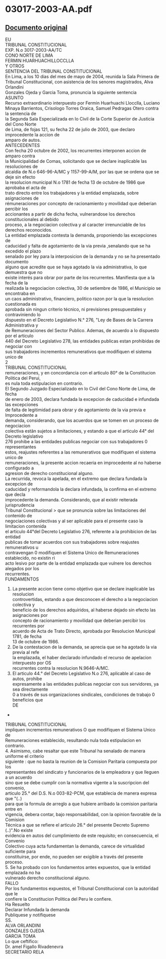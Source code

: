 
03017-2003-AA.pdf
=================
  
[Documento original](https://tc.gob.pe/jurisprudencia/2004/03017-2003-AA.pdf)  
---  
EU  
TRIBUNAL CONSTITUCIONAL  
EXP. N.o 3017-2003-AA/TC  
CONO NORTE DE LIMA  
FERMIN HUARHUACHILLOCCLLA  
Y OTROS  
SENTENCIA DEL TRIBUNAL CONSTITUCIONAL  
En Lima, a los 10 dias del mes de mayo de 2004, reunida la Sala Primera de  
Tribunal Constitucional, con asistencia de los senores magistrados, Alva Orlandini  
Gonzales Ojeda y Garcia Toma, pronuncia la siguiente sentencia  
ASUNTO  
Recurso extraordinario interpuesto por Fermin Huarhuachi Llocclla, Luciano  
Minaya Barrientos, Crisologo Torres Oraica, Samuel Pedragas Otero contra la sentencia de  
la Segunda Sala Especializada en lo Civil de la Corte Superior de Justicia del Cono Norte  
de Lima, de fojas 121, su fecha 22 de julio de 2003, que declaro improcedente la accion de  
amparo de autos.  
ANTECEDENTES  
Con fecha 20 octubre de 2002, los recurrentes interponen accion de amparo contra  
la Municipalidad de Comas, solicitando que se declare inaplicable las resoluciones de  
alcaldia de N.o 646-96-A/MC y 1157-99-A/M, por las que se ordena que se deje sin efecto  
la resolucion municipal N.o 1781 de fecha 13 de octubre de 1986 que aprobaba el acta de  
trato directo entre los trabajadores y la entidad emplazada, sobre asignaciones de  
rémuneraciones por concepto de racionamiento y movilidad que deberian percibir los  
accionantes a partir de dicha fecha, vulnerandose los derechos constitucionales al debido  
proceso, a la negociacion colectiva y al caracter irrenunciable de los derechos reconocidos.  
La entidad emplazada contesta la demanda, proponiendo las excepciones de  
caducidad y falta de agotamiento de la via previa ,senalando que se ha excedido el plazo  
senalado por ley para la interposicion de la demanda y no se ha presentado documento  
alguno que acredite que se haya agotado la via administrativa, lo que demuestra que no  
existe interés para obrar por parte de los recurrentes. Manifiesta que a la fecha de la  
realizada la negociacion colectiva, 30 de setiembre de 1986, el Municipio se encontraba en  
un caos administrativo, financiero, politico razon por la que la resolucion cuestionada es  
aprobada sin ningun criterio técnico, ni previsiones presupuestales y contraviniendo lo  
dispuesto en el Decreto Legislativo N.° 276, "Ley de Bases de la Carrera Administrativa y  
de Remuneraciones del Sector Publico. Ademas, de acuerdo a lo dispuesto por el articulo  
440 del Decreto Legislativo 278, las entidades publicas estan prohibidas de negociar con  
sus trabajadores incrementos remunerativos que modifiquen el sistema unico de  
2  
TRIBUNAL CONSTITUCIONAL  
remuneraciones, y en concordancia con el articulo 80° de la Constitucion Politica del Perui,  
es nula toda estipulacion en contrario.  
El Segundo Juzgado Especializado en lo Civil del Cono Norte de Lima, de fecha  
de enero de 2003, declara fundada la excepcion de caducidad e infundada las excepciones  
de falta de legitimidad para obrar y de agotamiento de la via previa e Improcedente a  
demanda, considerando, que los acuerdos que se tomen en un proceso de negociacion  
colectiva estân sujetos a limitaciones, y estando a que el articulo 44° del Decreto legislativo  
276 prohibe a las entidades publicas negociar con sus trabajadores 0 representantes  
estos, reajustes referentes a las remunerativos que modifiquen el sistema unico de  
remuneraciones, la presente accion recaeria en improcedente al no haberse configurado a  
agresion de derecho constitucional alguno.  
La recurrida, revoca la apelada, en el extremo que declara fundada la excepcion de  
caducidad y reformandola la declara infundada, la confirma en el extremo que decla  
improcedente la demanda. Considerando, que al existir reiterada jurisprudencia  
Tribunal Constitucional > que se pronuncia sobre las limitaciones del contenido de  
negociaciones colectivas y al ser aplicable para el presente caso la limitacion contenida  
el articulo 44°del Decreto Legislativo 276, referente a la prohibicion de las entidad  
publicas de tomar acuerdos con sus trabajadores sobre reajustes remunerativos u  
contravengan 0 modifiquen el Sistema Unico de Remuneraciones establecido, no existin ri  
acto lesivo por parte de la entidad emplazada que vulnere los derechos alegados por los  
recurrentes.  
FUNDAMENTOS  
1. La presente accion tiene como objetivo que se declare inaplicable las resolucion  
controvertidas, estando a que desconocen el derecho a la negociacion colectiva y  
beneficio de los derechos adquiridos, al haberse dejado sin efecto las asignaciones por  
concepto de racionamiento y movilidad que deberian percibir los recurrentes por  
acuerdo de Acta de Trato Directo, aprobada por Resolucion Municipal 1781, de fecha  
13 de octubre de 1986.  
2. De la contestacion de la demanda, se aprecia que se ha agotado la via previa al refe  
la emplazada, el haber declarado infundado el recurso de apelacion interpuesto por OS  
recurrentes contra la resolucion N.9646-A/MC.  
3. El articulo 44.° del Decreto Legislativo N.o 276, aplicable al caso de autos, prohibe  
expresamente a las entidades publicas negociar con sus servidores, ya sea directamente  
0 a través de sus organizaciones sindicales, condiciones de trabajo 0 beneficios que  
DE  
-  
TRIBUNAL CONSTITUCIONAL  
impliquen incrementos remunerativos O que modifiquen el Sistema Unico de  
Remuneraciones establecido, resultando nula toda estipulacion en contrario.  
4. Asimismo, cabe resaltar que este Tribunal ha senalado de manera uniforme el criterio  
siguiente : que no basta la reunion de la Comision Paritaria compuesta por los  
representantes del sindicato y funcionarios de la empleadora y que lleguen a un acuerdo  
sino que se debe cumplir con la normativa vigente a la suscripcion del convenio,  
articulo 25.° del D.S. N.o 003-82-PCM, que establecia de manera expresa que "(..)  
para que la formula de arreglo a que hubiere arribado la comision paritaria entre en  
vigencia, debera contar, bajo responsabilidad, con la opinion favorable de la Comision  
Técnica a que se refiere el articulo 26.° del presente Decreto Supremo (..)".No existe  
evidencia en autos del cumplimiento de este requisito; en consecuencia, el Convenio  
Colectivo cuya acta fundamentan la demanda, carece de virtualidad suficiente para  
constituirse, por ende, no pueden ser exigible a través del presente proceso.  
5. Se ha probado con los fundamentos antes expuestos, que la entidad emplazada no ha  
vulnerado derecho constitucional alguno.  
FALLO  
Por los fundamentos expuestos, el Tribunal Constitucional con la autoridad que le  
confiere la Constitucion Politica del Peru le confiere.  
Ha Resuelto  
Declarar Infundada la demanda  
Publiquese y notifiquese  
SS.  
ALVA ORLANDINI  
GONZALES OJEDA  
GARCIA TOMA  
Lo que ceftifico:  
Dr. amel Figallo Rivadenevra  
SECRETARIO RELA